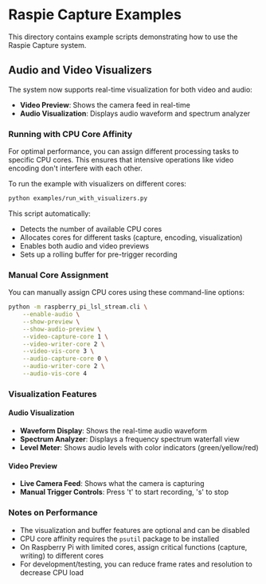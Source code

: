 # Raspie Capture Examples

This directory contains example scripts demonstrating how to use the Raspie Capture system.

## Audio and Video Visualizers

The system now supports real-time visualization for both video and audio:

- **Video Preview**: Shows the camera feed in real-time
- **Audio Visualization**: Displays audio waveform and spectrum analyzer

### Running with CPU Core Affinity

For optimal performance, you can assign different processing tasks to specific CPU cores. This ensures that intensive operations like video encoding don't interfere with each other.

To run the example with visualizers on different cores:

```bash
python examples/run_with_visualizers.py
```

This script automatically:
- Detects the number of available CPU cores
- Allocates cores for different tasks (capture, encoding, visualization)
- Enables both audio and video previews
- Sets up a rolling buffer for pre-trigger recording

### Manual Core Assignment

You can manually assign CPU cores using these command-line options:

```bash
python -m raspberry_pi_lsl_stream.cli \
    --enable-audio \
    --show-preview \
    --show-audio-preview \
    --video-capture-core 1 \
    --video-writer-core 2 \
    --video-vis-core 3 \
    --audio-capture-core 0 \
    --audio-writer-core 2 \
    --audio-vis-core 4
```

### Visualization Features

#### Audio Visualization
- **Waveform Display**: Shows the real-time audio waveform
- **Spectrum Analyzer**: Displays a frequency spectrum waterfall view
- **Level Meter**: Shows audio levels with color indicators (green/yellow/red)

#### Video Preview
- **Live Camera Feed**: Shows what the camera is capturing
- **Manual Trigger Controls**: Press 't' to start recording, 's' to stop

### Notes on Performance

- The visualization and buffer features are optional and can be disabled
- CPU core affinity requires the `psutil` package to be installed
- On Raspberry Pi with limited cores, assign critical functions (capture, writing) to different cores
- For development/testing, you can reduce frame rates and resolution to decrease CPU load 